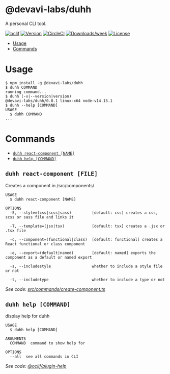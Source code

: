 # @devavi-labs/duhh

A personal CLI tool.

[![oclif](https://img.shields.io/badge/cli-oclif-brightgreen.svg)](https://oclif.io)
[![Version](https://img.shields.io/npm/v/@devavi-labs/duhh.svg)](https://npmjs.org/package/@devavi-labs/duhh)
[![CircleCI](https://circleci.com/gh/devavi-labs/duhh/tree/master.svg?style=shield)](https://circleci.com/gh/devavi-labs/duhh/tree/master)
[![Downloads/week](https://img.shields.io/npm/dw/@devavi-labs/duhh.svg)](https://npmjs.org/package/@devavi-labs/duhh)
[![License](https://img.shields.io/npm/l/@devavi-labs/duhh.svg)](https://github.com/devavi-labs/duhh/blob/master/package.json)

<!-- toc -->

- [Usage](#usage)
- [Commands](#commands)
<!-- tocstop -->

# Usage

<!-- usage -->

```sh-session
$ npm install -g @devavi-labs/duhh
$ duhh COMMAND
running command...
$ duhh (-v|--version|version)
@devavi-labs/duhh/0.0.1 linux-x64 node-v14.15.1
$ duhh --help [COMMAND]
USAGE
  $ duhh COMMAND
...
```

<!-- usagestop -->

# Commands

<!-- commands -->

- [`duhh react-component [NAME]`](#duhh-react-component-name)
- [`duhh help [COMMAND]`](#duhh-help-command)

## `duhh react-component [FILE]`

Creates a component in /src/components/

```
USAGE
  $ duhh react-component [NAME]

OPTIONS
  -S, --style=(css|scss|sass)         [default: css] creates a css, scss or sass file and links it

  -T, --template=(jsx|tsx)            [default: tsx] creates a .jsx or .tsx file

  -c, --component=(functional|class)  [default: functional] creates a React functional or class component

  -e, --export=(default|named)        [default: named] exports the component as a default or named export

  -s, --includestyle                  whether to include a style file or not

  -t, --includetype                   whether to include a type or not
```

_See code: [src/commands/create-component.ts](https://github.com/devavi-labs/duhh/blob/v0.0.1/src/commands/create-component.ts)_

## `duhh help [COMMAND]`

display help for duhh

```
USAGE
  $ duhh help [COMMAND]

ARGUMENTS
  COMMAND  command to show help for

OPTIONS
  --all  see all commands in CLI
```

_See code: [@oclif/plugin-help](https://github.com/oclif/plugin-help/blob/v3.2.1/src/commands/help.ts)_

<!-- commandsstop -->

